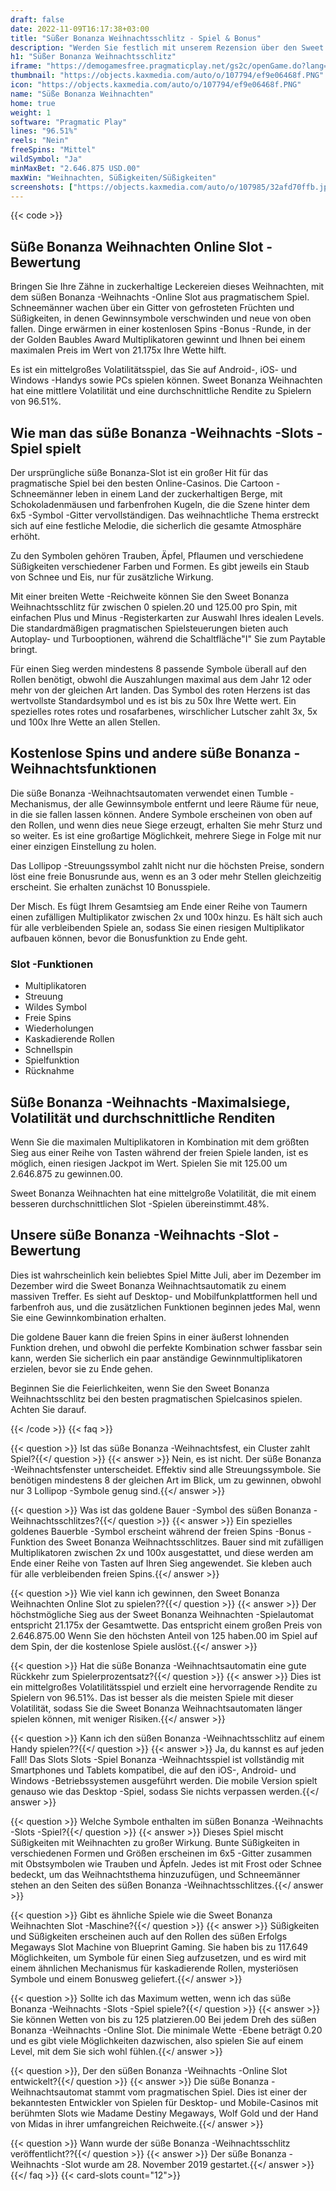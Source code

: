 ```yaml
---
draft: false
date: 2022-11-09T16:17:38+03:00
title: "Süßer Bonanza Weihnachtsschlitz - Spiel & Bonus"
description: "Werden Sie festlich mit unserem Rezension über den Sweet Bonanza Weihnachten Slot. Wir behandeln das Gameplay, zusätzliche Funktionen und sehen, wo Sie es mit dem besten Casino -Bonus spielen können."
h1: "Süßer Bonanza Weihnachtsschlitz"
iframe: "https://demogamesfree.pragmaticplay.net/gs2c/openGame.do?lang=en&cur=USD&gameSymbol=vs20sbxmas&websiteUrl=https%3A%2F%2Fdemogamesfree.pragmaticplay.net&jurisdiction=99&lobbyURL=https%3A%2F%2Fwww.pragmaticplay.com"
thumbnail: "https://objects.kaxmedia.com/auto/o/107794/ef9e06468f.PNG"
icon: "https://objects.kaxmedia.com/auto/o/107794/ef9e06468f.PNG"
name: "Süße Bonanza Weihnachten"
home: true
weight: 1
software: "Pragmatic Play"
lines: "96.51%"
reels: "Nein"
freeSpins: "Mittel"
wildSymbol: "Ja"
minMaxBet: "2.646.875 USD.00"
maxWin: "Weihnachten, Süßigkeiten/Süßigkeiten"
screenshots: ["https://objects.kaxmedia.com/auto/o/107985/32afd70ffb.jpeg"]
---
```


{{< code >}}<h2>Süße Bonanza Weihnachten Online Slot -Bewertung</h2><p>Bringen Sie Ihre Zähne in zuckerhaltige Leckereien dieses Weihnachten, mit dem süßen Bonanza -Weihnachts -Online Slot aus pragmatischem Spiel. Schneemänner wachen über ein Gitter von gefrosteten Früchten und Süßigkeiten, in denen Gewinnsymbole verschwinden und neue von oben fallen. Dinge erwärmen in einer kostenlosen Spins -Bonus -Runde, in der der Golden Baubles Award Multiplikatoren gewinnt und Ihnen bei einem maximalen Preis im Wert von 21.175x Ihre Wette hilft.</p><p>Es ist ein mittelgroßes Volatilitätsspiel, das Sie auf Android-, iOS- und Windows -Handys sowie PCs spielen können. Sweet Bonanza Weihnachten hat eine mittlere Volatilität und eine durchschnittliche Rendite zu Spielern von 96.51%.</p><h2>Wie man das süße Bonanza -Weihnachts -Slots -Spiel spielt</h2><p>Der ursprüngliche süße Bonanza-Slot ist ein großer Hit für das pragmatische Spiel bei den besten Online-Casinos. Die Cartoon -Schneemänner leben in einem Land der zuckerhaltigen Berge, mit Schokoladenmäusen und farbenfrohen Kugeln, die die Szene hinter dem 6x5 -Symbol -Gitter vervollständigen. Das weihnachtliche Thema erstreckt sich auf eine festliche Melodie, die sicherlich die gesamte Atmosphäre erhöht.</p><p>Zu den Symbolen gehören Trauben, Äpfel, Pflaumen und verschiedene Süßigkeiten verschiedener Farben und Formen. Es gibt jeweils ein Staub von Schnee und Eis, nur für zusätzliche Wirkung.</p><p>Mit einer breiten Wette -Reichweite können Sie den Sweet Bonanza Weihnachtsschlitz für zwischen 0 spielen.20 und 125.00 pro Spin, mit einfachen Plus und Minus -Registerkarten zur Auswahl Ihres idealen Levels. Die standardmäßigen pragmatischen Spielsteuerungen bieten auch Autoplay- und Turbooptionen, während die Schaltfläche"I" Sie zum Paytable bringt.</p><p>Für einen Sieg werden mindestens 8 passende Symbole überall auf den Rollen benötigt, obwohl die Auszahlungen maximal aus dem Jahr 12 oder mehr von der gleichen Art landen. Das Symbol des roten Herzens ist das wertvollste Standardsymbol und es ist bis zu 50x Ihre Wette wert. Ein spezielles rotes rotes und rosafarbenes, wirschlicher Lutscher zahlt 3x, 5x und 100x Ihre Wette an allen Stellen.</p><h2>Kostenlose Spins und andere süße Bonanza -Weihnachtsfunktionen</h2><p>Die süße Bonanza -Weihnachtsautomaten verwendet einen Tumble -Mechanismus, der alle Gewinnsymbole entfernt und leere Räume für neue, in die sie fallen lassen können. Andere Symbole erscheinen von oben auf den Rollen, und wenn dies neue Siege erzeugt, erhalten Sie mehr Sturz und so weiter. Es ist eine großartige Möglichkeit, mehrere Siege in Folge mit nur einer einzigen Einstellung zu holen.</p><p>Das Lollipop -Streuungssymbol zahlt nicht nur die höchsten Preise, sondern löst eine freie Bonusrunde aus, wenn es an 3 oder mehr Stellen gleichzeitig erscheint. Sie erhalten zunächst 10 Bonusspiele.</p><p>Der Misch. Es fügt Ihrem Gesamtsieg am Ende einer Reihe von Taumern einen zufälligen Multiplikator zwischen 2x und 100x hinzu. Es hält sich auch für alle verbleibenden Spiele an, sodass Sie einen riesigen Multiplikator aufbauen können, bevor die Bonusfunktion zu Ende geht.</p><h3>
Slot -Funktionen</h3><ul>
<li></span>
Multiplikatoren</li>
<li></span>
Streuung</li>
<li></span>
Wildes Symbol</li>
<li></span>
Freie Spins</li>
<li></span>
Wiederholungen</li>
<li></span>
Kaskadierende Rollen</li>
<li></span>
Schnellspin</li>
<li></span>
Spielfunktion</li>
<li></span>
Rücknahme</li></ul><h2>Süße Bonanza -Weihnachts -Maximalsiege, Volatilität und durchschnittliche Renditen</h2><p>Wenn Sie die maximalen Multiplikatoren in Kombination mit dem größten Sieg aus einer Reihe von Tasten während der freien Spiele landen, ist es möglich, einen riesigen Jackpot im Wert. Spielen Sie mit 125.00 um 2.646.875 zu gewinnen.00.</p><p>Sweet Bonanza Weihnachten hat eine mittelgroße Volatilität, die mit einem besseren durchschnittlichen Slot -Spielen übereinstimmt.48%.</p><h2>Unsere süße Bonanza -Weihnachts -Slot -Bewertung</h2><p>Dies ist wahrscheinlich kein beliebtes Spiel Mitte Juli, aber im Dezember im Dezember wird die Sweet Bonanza Weihnachtsautomatik zu einem massiven Treffer. Es sieht auf Desktop- und Mobilfunkplattformen hell und farbenfroh aus, und die zusätzlichen Funktionen beginnen jedes Mal, wenn Sie eine Gewinnkombination erhalten.</p><p>Die goldene Bauer kann die freien Spins in einer äußerst lohnenden Funktion drehen, und obwohl die perfekte Kombination schwer fassbar sein kann, werden Sie sicherlich ein paar anständige Gewinnmultiplikatoren erzielen, bevor sie zu Ende gehen.</p><p>Beginnen Sie die Feierlichkeiten, wenn Sie den Sweet Bonanza Weihnachtsschlitz bei den besten pragmatischen Spielcasinos spielen. Achten Sie darauf.</p>
{{< /code >}}
{{< faq >}}

{{< question >}} Ist das süße Bonanza -Weihnachtsfest, ein Cluster zahlt Spiel?{{</ question >}}
{{< answer >}} Nein, es ist nicht. Der süße Bonanza -Weihnachtsfenster unterscheidet. Effektiv sind alle Streuungssymbole. Sie benötigen mindestens 8 der gleichen Art im Blick, um zu gewinnen, obwohl nur 3 Lollipop -Symbole genug sind.{{</ answer >}}

{{< question >}} Was ist das goldene Bauer -Symbol des süßen Bonanza -Weihnachtsschlitzes?{{</ question >}}
{{< answer >}} Ein spezielles goldenes Bauerble -Symbol erscheint während der freien Spins -Bonus -Funktion des Sweet Bonanza Weihnachtsschlitzes. Bauer sind mit zufälligen Multiplikatoren zwischen 2x und 100x ausgestattet, und diese werden am Ende einer Reihe von Tasten auf Ihren Sieg angewendet. Sie kleben auch für alle verbleibenden freien Spins.{{</ answer >}}

{{< question >}} Wie viel kann ich gewinnen, den Sweet Bonanza Weihnachten Online Slot zu spielen??{{</ question >}}
{{< answer >}} Der höchstmögliche Sieg aus der Sweet Bonanza Weihnachten -Spielautomat entspricht 21.175x der Gesamtwette. Das entspricht einem großen Preis von 2.646.875.00 Wenn Sie den höchsten Anteil von 125 haben.00 im Spiel auf dem Spin, der die kostenlose Spiele auslöst.{{</ answer >}}

{{< question >}} Hat die süße Bonanza -Weihnachtsautomatin eine gute Rückkehr zum Spielerprozentsatz?{{</ question >}}
{{< answer >}} Dies ist ein mittelgroßes Volatilitätsspiel und erzielt eine hervorragende Rendite zu Spielern von 96.51%. Das ist besser als die meisten Spiele mit dieser Volatilität, sodass Sie die Sweet Bonanza Weihnachtsautomaten länger spielen können, mit weniger Risiken.{{</ answer >}}

{{< question >}} Kann ich den süßen Bonanza -Weihnachtsschlitz auf einem Handy spielen??{{</ question >}}
{{< answer >}} Ja, du kannst es auf jeden Fall! Das Slots Slots -Spiel Bonanza -Weihnachtsspiel ist vollständig mit Smartphones und Tablets kompatibel, die auf den iOS-, Android- und Windows -Betriebssystemen ausgeführt werden. Die mobile Version spielt genauso wie das Desktop -Spiel, sodass Sie nichts verpassen werden.{{</ answer >}}

{{< question >}} Welche Symbole enthalten im süßen Bonanza -Weihnachts -Slots -Spiel?{{</ question >}}
{{< answer >}} Dieses Spiel mischt Süßigkeiten mit Weihnachten zu großer Wirkung. Bunte Süßigkeiten in verschiedenen Formen und Größen erscheinen im 6x5 -Gitter zusammen mit Obstsymbolen wie Trauben und Äpfeln. Jedes ist mit Frost oder Schnee bedeckt, um das Weihnachtsthema hinzuzufügen, und Schneemänner stehen an den Seiten des süßen Bonanza -Weihnachtsschlitzes.{{</ answer >}}

{{< question >}} Gibt es ähnliche Spiele wie die Sweet Bonanza Weihnachten Slot -Maschine?{{</ question >}}
{{< answer >}} Süßigkeiten und Süßigkeiten erscheinen auch auf den Rollen des süßen Erfolgs Megaways Slot Machine von Blueprint Gaming. Sie haben bis zu 117.649 Möglichkeiten, um Symbole für einen Sieg aufzusetzen, und es wird mit einem ähnlichen Mechanismus für kaskadierende Rollen, mysteriösen Symbole und einem Bonusweg geliefert.{{</ answer >}}

{{< question >}} Sollte ich das Maximum wetten, wenn ich das süße Bonanza -Weihnachts -Slots -Spiel spiele?{{</ question >}}
{{< answer >}} Sie können Wetten von bis zu 125 platzieren.00 Bei jedem Dreh des süßen Bonanza -Weihnachts -Online Slot. Die minimale Wette -Ebene beträgt 0.20 und es gibt viele Möglichkeiten dazwischen, also spielen Sie auf einem Level, mit dem Sie sich wohl fühlen.{{</ answer >}}

{{< question >}}, Der den süßen Bonanza -Weihnachts -Online Slot entwickelt?{{</ question >}}
{{< answer >}} Die süße Bonanza -Weihnachtsautomat stammt vom pragmatischen Spiel. Dies ist einer der bekanntesten Entwickler von Spielen für Desktop- und Mobile-Casinos mit berühmten Slots wie Madame Destiny Megaways, Wolf Gold und der Hand von Midas in ihrer umfangreichen Reichweite.{{</ answer >}}

{{< question >}} Wann wurde der süße Bonanza -Weihnachtsschlitz veröffentlicht??{{</ question >}}
{{< answer >}} Der süße Bonanza -Weihnachts -Slot wurde am 28. November 2019 gestartet.{{</ answer >}}
{{</ faq >}}
{{< card-slots count="12">}}